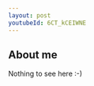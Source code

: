 ```yaml
---
layout: post
youtubeId: 6CT_kCEIWNE
---
```


## About me

<!--

{% include youtubePlayer.html id=page.youtubeId %}

---
{: data-content="discussions"}

This article has been discussed here:
- [lobste.rs](#)
- [/r/webdev](#)

Feel free to reach out at my email to leave feedback and talk about the article.

```py
# Employee details and annual leave
class Employee():

  def __init__(self, name, surname, empID, leave):
    self.name = name 
    self.surname = surname 
    self._empID = empID 
    self._leave = leave 

  def scheduleLeave(self, days):
    if days <= self._leave:
      self._leave -= days
      print("You have scheduled annual leave")
    else:
      print("You have taken too much leave")
  

# Create an instance of the Employee class
employee1 = Employee("Nkosi", "T", 1234, 20)
# Print the employee details
print(f"I am {employee1.name} {employee1.surname}, my employee ID is {employee1._empID} and I have {employee1._leave} days of annual leave left")
# Book annual leave
employee1.scheduleLeave(21)
```

---
{: data-content="footnotes"}

[^1]: Okay here I should put something about "ipsum".
[^2]: same goes for this.
[^3]: I studied latin in high school but im not able to translate *anything*! By the way this is a longer footnote and i think it is still pretty cool, even prettier than shortier ones even though it does not say anything useful but whatever.

-->

Nothing to see here :-)